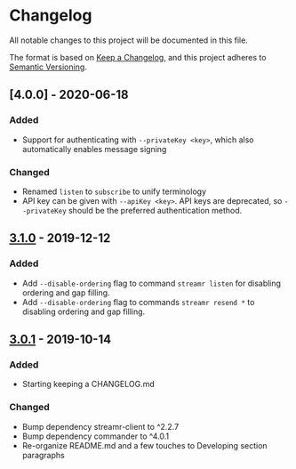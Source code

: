 # Changelog
All notable changes to this project will be documented in this file.

The format is based on [Keep a Changelog](https://keepachangelog.com/en/1.0.0/),
and this project adheres to [Semantic Versioning](https://semver.org/spec/v2.0.0.html).

## [4.0.0] - 2020-06-18
### Added
- Support for authenticating with `--privateKey <key>`, which also automatically enables message signing

### Changed
- Renamed `listen` to `subscribe` to unify terminology
- API key can be given with `--apiKey <key>`. API keys are deprecated, so `--privateKey` should be the preferred authentication method.

## [3.1.0] - 2019-12-12
### Added
- Add `--disable-ordering` flag to command `streamr listen` for disabling
ordering and gap filling.
- Add `--disable-ordering` flag to commands `streamr resend *` to disabling
ordering and gap filling.

## [3.0.1] - 2019-10-14
### Added
- Starting keeping a CHANGELOG.md

### Changed
- Bump dependency streamr-client to ^2.2.7
- Bump dependency commander to ^4.0.1 
- Re-organize README.md and a few touches to Developing section paragraphs

[Unreleased]: https://github.com/streamr-dev/cli-tools/compare/v3.1.0...HEAD
[3.1.0]: https://github.com/streamr-dev/cli-tools/compare/v3.0.1...v3.1.0
[3.0.1]: https://github.com/streamr-dev/cli-tools/compare/v3.0.0...v3.0.1

